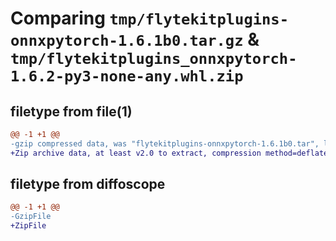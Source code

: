 # Comparing `tmp/flytekitplugins-onnxpytorch-1.6.1b0.tar.gz` & `tmp/flytekitplugins_onnxpytorch-1.6.2-py3-none-any.whl.zip`

## filetype from file(1)

```diff
@@ -1 +1 @@
-gzip compressed data, was "flytekitplugins-onnxpytorch-1.6.1b0.tar", last modified: Mon May 15 22:07:08 2023, max compression
+Zip archive data, at least v2.0 to extract, compression method=deflate
```

## filetype from diffoscope

```diff
@@ -1 +1 @@
-GzipFile
+ZipFile
```

